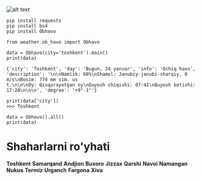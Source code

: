 ![alt text](https://i.imgur.com/2EavnFs.png)

````
pip install requests
pip install bs4
pip install Obhavo
````

````
from weather.ob_havo import Obhavo

data = Obhavo(city='toshkent').main()
print(data)
````
````
{'city': 'Toshkent', 'day': 'Bugun, 24 yanvar', 'info': 'Ochiq havo', 'description': '\n\nNamlik: 68%\nShamol: Janubiy-janubi-sharqiy, 0 m/s\nBosim: 774 mm sim. us
t.\n\n\nOy: Qisqarayotgan oy\nQuyosh chiqishi: 07:41\nQuyosh botishi: 17:28\n\n\n', 'degree': '+9°-1°'}
````
````
print(data['city'])
>>> Toshkent
````

````
data = Obhavo().all()
print(data)
````
# Shaharlarni ro'yhati
**Toshkent**
**Samarqand**
**Andjion**
**Buxoro**
**Jizzax**
**Qarshi**
**Navoi**
**Namangan**
**Nukus**
**Termiz**
**Urganch**
**Fargona**
**Xiva**
